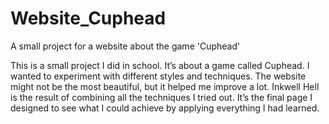 # Website_Cuphead
A small project for a website about the game 'Cuphead'

This is a small project I did in school.
It’s about a game called Cuphead.
I wanted to experiment with different styles and techniques.
The website might not be the most beautiful, but it helped me improve a lot.
Inkwell Hell is the result of combining all the techniques I tried out.
It’s the final page I designed to see what I could achieve by applying everything I had learned.
